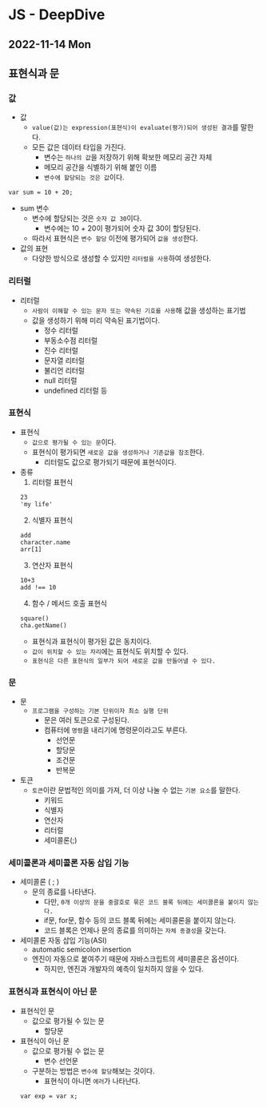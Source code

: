 # JS - DeepDive
## 2022-11-14 Mon

## 표현식과 문

### 값
* 값
  * `value(값)는 expression(표현식)이 evaluate(평가)되어 생성된 결과`를 말한다.
  * 모든 값은 데이터 타입을 가진다.
    * 변수는 `하나의 값`을 저장하기 위해 확보한 메모리 공간 자체
    * 메모리 공간을 식별하기 위해 붙인 이름
    * `변수에 할당되는 것은 값`이다.
```
var sum = 10 + 20;
```
* sum 변수
  * 변수에 할당되는 것은 `숫자 값 30`이다.
    * 변수에는 10 + 20이 평가되어 숫자 값 30이 할당된다.
  * 따라서 표현식은 `변수 할당` 이전에 평가되어 `값을 생성`한다.
* 값의 표현
  * 다양한 방식으로 생성할 수 있지만 `리터럴을 사용`하여 생성한다.

### 리터럴
* 리터럴
  * `사람이 이해할 수 있는 문자 또는 약속된 기호를 사용`해 값을 생성하는 표기법
  * 값을 생성하기 위해 미리 약속된 표기법이다.
    * 정수 리터럴
    * 부동소수점 리터럴
    * 진수 리터럴
    * 문자열 리터럴
    * 불리언 리터럴
    * null 리터럴
    * undefined 리터럴 등

### 표현식
* 표현식
  * `값으로 평가될 수 있는 문`이다.
  * 표현식이 평가되면 `새로운 값을 생성하거나 기존값을 참조`한다.
    * 리터럴도 값으로 평가되기 때문에 표현식이다.
* 종류
  1. 리터럴 표현식
  ```
  23
  'my life'
  ```
  2. 식별자 표현식
  ```
  add
  character.name
  arr[1]
  ```
  3. 연산자 표현식
  ```
  10+3
  add !== 10
  ```
  4. 함수 / 메서드 호출 표현식
  ```
  square()
  cha.getName()
  ```
  * 표현식과 표현식이 평가된 값은 동치이다.
  * `값이 위치할 수 있는 자리`에는 표현식도 위치할 수 있다.
  * `표현식은 다른 표현식의 일부가 되어 새로운 값을 만들어낼 수 있다.`

### 문

* 문
  * `프로그램을 구성하는 기본 단위이자 최소 실행 단위`
    * 문은 여러 토큰으로 구성된다.
    * 컴퓨터에 `명령`을 내리기에 명령문이라고도 부른다.
      * 선언문
      * 할당문
      * 조건문
      * 반복문
* 토큰
  * `토큰`이란 문법적인 의미를 가져, 더 이상 나눌 수 없는 `기본 요소`를 말한다.
    * 키워드
    * 식별자
    * 연산자
    * 리터럴
    * 세미콜론(;)

### 세미콜론과 세미콜론 자동 삽입 기능

* 세미콜론 ( ; )
  * 문의 종료를 나타낸다.
    * 다만, `0개 이상의 문을 중괄호로 묶은 코드 블록 뒤에는 세미콜론을 붙이지 않는다.`
    * if문, for문, 함수 등의 코드 블록 뒤에는 세미콜론을 붙이지 않는다.
    * 코드 블록은 언제나 문의 종료를 의미하는 `자체 종결성`을 갖는다.
* 세미콜론 자동 삽입 기능(ASI)
  * automatic semicolon insertion
  * 엔진이 자동으로 붙여주기 때문에 자바스크립트의 세미콜론은 옵션이다.
    * 하지만, 엔진과 개발자의 예측이 일치하지 않을 수 있다.

### 표현식과 표현식이 아닌 문

* 표현식인 문
  * 값으로 평가될 수 있는 문
    * 할당문
* 표현식이 아닌 문
  * 값으로 평가될 수 없는 문
    * 변수 선언문
  * 구분하는 방법은 `변수에 할당`해보는 것이다.
    * 표현식이 아니면 `에러`가 나타난다.
  ```
  var exp = var x;
  ```